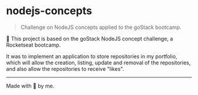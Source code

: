 # nodejs-concepts
 > Challenge on NodeJS concepts applied to the goStack bootcamp.

🚀 This project is based on the goStack NodeJS concept challenge, a Rocketseat bootcamp.


It was to implement an application to store repositories in my portfolio, which will allow the creation, listing, update and removal of the repositories, and also allow the repositories to receive "likes".


---
Made with 💜 by me.
